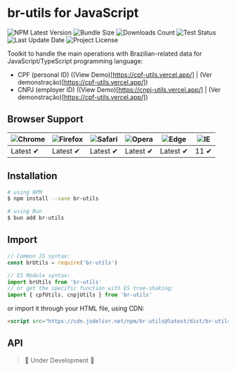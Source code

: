 # br-utils for JavaScript

![NPM Latest Version](https://img.shields.io/npm/v/br-utils)
![Bundle Size](https://img.shields.io/bundlephobia/min/br-utils?label=bundle%20size)
![Downloads Count](https://img.shields.io/npm/dm/br-utils.svg)
![Test Status](https://img.shields.io/github/actions/workflow/status/juliolmuller/br-utils-js/ci.yml?label=ci/cd)
![Last Update Date](https://img.shields.io/github/last-commit/juliolmuller/br-utils-js)
![Project License](https://img.shields.io/github/license/juliolmuller/br-utils-js)

Toolkit to handle the main operations with Brazilian-related data for JavaScript/TypeScript programming language:

- CPF (personal ID) ((View Demo)[https://cpf-utils.vercel.app/] | (Ver demonstração)[https://cpf-utils.vercel.app/])
- CNPJ (employer ID) ((View Demo)[https://cnpj-utils.vercel.app/] | (Ver demonstração)[https://cpf-utils.vercel.app/])

## Browser Support

![Chrome](https://raw.github.com/alrra/browser-logos/master/src/chrome/chrome_48x48.png) | ![Firefox](https://raw.github.com/alrra/browser-logos/master/src/firefox/firefox_48x48.png) | ![Safari](https://raw.github.com/alrra/browser-logos/master/src/safari/safari_48x48.png) | ![Opera](https://raw.github.com/alrra/browser-logos/master/src/opera/opera_48x48.png) | ![Edge](https://raw.github.com/alrra/browser-logos/master/src/edge/edge_48x48.png) | ![IE](https://raw.github.com/alrra/browser-logos/master/src/archive/internet-explorer_9-11/internet-explorer_9-11_48x48.png) |
--- | --- | --- | --- | --- | --- |
Latest ✔ | Latest ✔ | Latest ✔ | Latest ✔ | Latest ✔ | 11 ✔ |

## Installation

```bash
# using NPM
$ npm install --save br-utils

# using Bun
$ bun add br-utils
```

## Import

```js
// Common JS syntax:
const brUtils = require('br-utils')

// ES Module syntax:
import brUtils from 'br-utils'
// or get the specific function with ES tree-shaking:
import { cpfUtils, cnpjUtils } from 'br-utils'
```

or import it through your HTML file, using CDN:

```html
<script src="https://cdn.jsdelivr.net/npm/br-utils@latest/dist/br-utils.min.js"></script>
```

## API

> 🚧 Under Development 🚧
